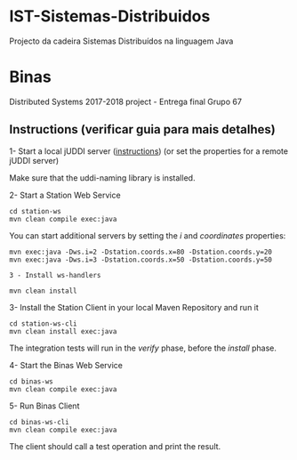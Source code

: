 # IST-Sistemas-Distribuidos
Projecto da cadeira Sistemas Distribuídos na linguagem Java

# Binas
Distributed Systems 2017-2018 project - Entrega final 
Grupo 67


## Instructions (verificar guia para mais detalhes)
1- Start a local jUDDI server ([instructions](http://disciplinas.tecnico.ulisboa.pt/leic-sod/2017-2018/labs/software/index.html))
(or set the properties for a remote jUDDI server)

Make sure that the uddi-naming library is installed.

2- Start a Station Web Service
```
cd station-ws
mvn clean compile exec:java
```
You can start additional servers by setting the _i_ and _coordinates_ properties: 
```
mvn exec:java -Dws.i=2 -Dstation.coords.x=80 -Dstation.coords.y=20
mvn exec:java -Dws.i=3 -Dstation.coords.x=50 -Dstation.coords.y=50

3 - Install ws-handlers 

mvn clean install
```

3- Install the Station Client in your local Maven Repository and run it
```
cd station-ws-cli
mvn clean install exec:java
```
The integration tests will run in the _verify_ phase, before the _install_ phase.

4- Start the Binas Web Service
```
cd binas-ws
mvn clean compile exec:java
```

5- Run Binas Client
```
cd binas-ws-cli
mvn clean compile exec:java
```
The client should call a test operation and print the result.
